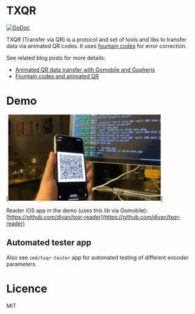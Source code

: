 # TXQR

[![GoDoc](https://godoc.org/github.com/divan/txqr?status.svg)](https://godoc.org/github.com/divan/txqr)

TXQR (Transfer via QR) is a protocol and set of tools and libs to transfer data via animated QR codes. It uses [fountain codes](https://en.wikipedia.org/wiki/Fountain_code) for error correction.

See related blog posts for more details:
 - [Animated QR data transfer with Gomobile and Gopherjs](https://divan.github.io/posts/animatedqr/)
 - [Fountain codes and animated QR](https://divan.github.io/posts/fountaincodes/)

# Demo

[![Demo](./docs/demo.gif)]

Reader iOS app in the demo (uses this lib via Gomobile): [https://github.com/divan/txqr-reader](https://github.com/divan/txqr-reader)

## Automated tester app
Also see `cmd/txqr-tester` app for automated testing of different encoder parameters.

# Licence

MIT
